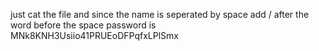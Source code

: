 just cat the file and since the name is seperated by space add / after the  word before the space
password is MNk8KNH3Usiio41PRUEoDFPqfxLPlSmx